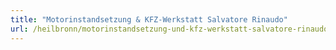 ```yaml
---
title: "Motorinstandsetzung & KFZ-Werkstatt Salvatore Rinaudo"
url: /heilbronn/motorinstandsetzung-und-kfz-werkstatt-salvatore-rinaudo-2/
---
```


